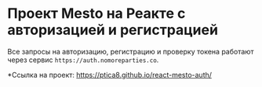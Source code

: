 # Проект Mesto на Реакте с авторизацией и регистрацией

Все запросы на авторизацию, регистрацию и проверку токена работают через сервис `https://auth.nomoreparties.co`. 

*Ссылка на проект: https://ptica8.github.io/react-mesto-auth/
